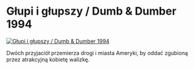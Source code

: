 Głupi i głupszy / Dumb & Dumber 1994 
=============
[![Głupi i głupszy / Dumb & Dumber 1994 ](http://vidos.pl/images/player.gif)](http://vidos.pl/glupi-i-glupszy-dumb-dumber-1994)

 Dwóch przyjaciół przemierza drogi i miasta Ameryki, by oddać zgubioną przez atrakcyjną kobietę walizkę.
